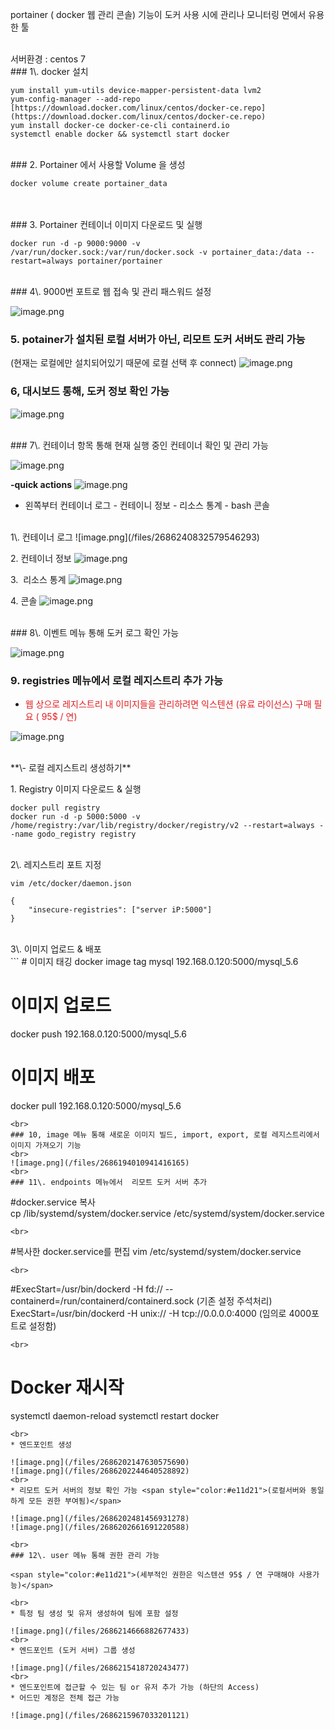 portainer ( docker 웹 관리 콘솔) 기능이 도커 사용 시에 관리나 모니터링 면에서 유용한 툴

<br>
서버환경 : centos 7
<br>
### 1\. docker 설치

```
yum install yum-utils device-mapper-persistent-data lvm2
yum-config-manager --add-repo [https://download.docker.com/linux/centos/docker-ce.repo](https://download.docker.com/linux/centos/docker-ce.repo)
yum install docker-ce docker-ce-cli containerd.io
systemctl enable docker && systemctl start docker
```
<br>
### 2. Portainer 에서 사용할 Volume 을 생성

```
docker volume create portainer_data
```
<br>
<br>
### 3. Portainer 컨테이너 이미지 다운로드 및 실행

```
docker run -d -p 9000:9000 -v /var/run/docker.sock:/var/run/docker.sock -v portainer_data:/data --restart=always portainer/portainer
```
<br>
### 4\. 9000번 포트로 웹 접속 및 관리 패스워드 설정

![image.png](/files/2686183757709786647)
<br>
### 5\. potainer가 설치된 로컬 서버가 아닌\, 리모트 도커 서버도 관리 가능

(현재는 로컬에만 설치되어있기 때문에 로컬 선택 후 connect)
![image.png](/files/2686184433976272130)
<br>
### 6, 대시보드 통해, 도커 정보 확인 가능

![image.png](/files/2686185182150805812)

<br>
### 7\. 컨테이너 항목 통해 현재 실행 중인 컨테이너 확인 및 관리 가능

![image.png](/files/2686187328871552508)

**-quick actions**
![image.png](/files/2686239342224134993)

* 왼쪽부터 컨테이너 로그 - 컨테이니 정보 - 리소스 통계 - bash 콘솔

<br>
1\. 컨테이너 로그
![image.png](/files/2686240832579546293)

2\. 컨테이너 정보
![image.png](/files/2686240998353189632)

3.  리소스 통계
![image.png](/files/2686241323969978446)

4\. 콘솔
![image.png](/files/2686241629254806342)

<br>
### 8\. 이벤트 메뉴 통해 도커 로그 확인 가능

![image.png](/files/2686188283874053494)
<br>
### 9\. registries 메뉴에서 로컬 레지스트리 추가 가능

* <span style="color:#e11d21">웹 상으로 레지스트리 내 이미지들을 관리하려면 익스텐션 (유료 라이선스) 구매 필요 ( 95$ / 연)</span>

![image.png](/files/2686192531200644304)

<br>
**\- 로컬 레지스트리 생성하기**

1\. Registry 이미지 다운로드 & 실행

```
docker pull registry
docker run -d -p 5000:5000 -v /home/registry:/var/lib/registry/docker/registry/v2 --restart=always --name godo_registry registry
```
<br>
2\. 레지스트리 포트 지정

```
vim /etc/docker/daemon.json

{
    "insecure-registries": ["server iP:5000"]
}
```
<br>
3\. 이미지 업로드 & 배포
<br>
```
# 이미지 태깅
docker image tag mysql 192.168.0.120:5000/mysql_5.6

# 이미지 업로드
docker push 192.168.0.120:5000/mysql_5.6

# 이미지 배포
docker pull 192.168.0.120:5000/mysql_5.6
```
<br>
### 10, image 메뉴 통해 새로운 이미지 빌드, import, export, 로컬 레지스트리에서 이미지 가져오기 기능
<br>
![image.png](/files/2686194010941416165)
<br>
### 11\. endpoints 메뉴에서  리모트 도커 서버 추가

```
#docker.service 복사
cp /lib/systemd/system/docker.service /etc/systemd/system/docker.service
```
<br>
```
#복사한 docker.service를 편집
vim /etc/systemd/system/docker.service
```
<br>
```
#ExecStart=/usr/bin/dockerd -H fd:// --containerd=/run/containerd/containerd.sock (기존 설정 주석처리)
ExecStart=/usr/bin/dockerd -H unix:// -H tcp://0.0.0.0:4000 (임의로 4000포트로 설정함)
```
<br>
```
# Docker 재시작
systemctl daemon-reload
systemctl restart docker
```
<br>
* 엔드포인트 생성

![image.png](/files/2686202147630575690)
![image.png](/files/2686202244640528892)
<br>
* 리모트 도커 서버의 정보 확인 가능 <span style="color:#e11d21">(로컬서버와 동일하게 모든 권한 부여됨)</span>

![image.png](/files/2686202481456931278)
![image.png](/files/2686202661691220588)

<br>
### 12\. user 메뉴 통해 권한 관리 가능

<span style="color:#e11d21">(세부적인 권한은 익스텐션 95$ / 연 구매해야 사용가능)</span>

<br>
* 특정 팀 생성 및 유저 생성하여 팀에 포함 설정

![image.png](/files/2686214666882677433)
<br>
* 엔드포인트 (도커 서버) 그룹 생성

![image.png](/files/2686215418720243477)
<br>
* 엔드포인트에 접근할 수 있는 팀 or 유저 추가 가능 (하단의 Access) 
* 어드민 계정은 전체 접근 가능

![image.png](/files/2686215967033201121)
